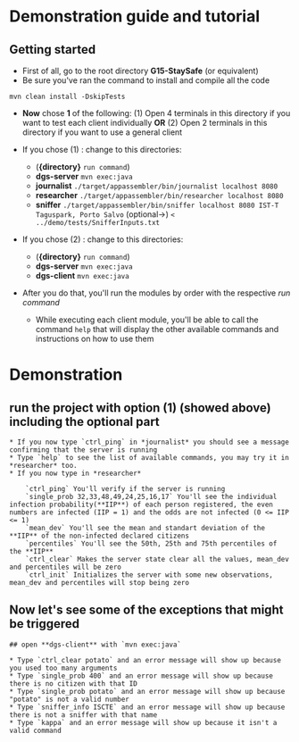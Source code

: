 # Demonstration guide and tutorial

## Getting started

* First of all, go to the root directory **G15-StaySafe** (or equivalent)
* Be sure you've ran the command to install and compile all the code
```
mvn clean install -DskipTests
```
* **Now** chose **1** of the following:
	(1) Open 4 terminals in this directory if you want to test each client individually
			**OR**
	(2) Open 2 terminals in this directory if you want to use a general client

* If you chose (1) : change to this directories:
	* (**{directory}** `run command`)
	* **dgs-server**  `mvn exec:java`
	* **journalist**  `./target/appassembler/bin/journalist localhost 8080`
	* **researcher**  `./target/appassembler/bin/researcher localhost 8080`
	* **sniffer**	  `./target/appassembler/bin/sniffer localhost 8080 IST-T Taguspark, Porto Salvo` (optional->) `< ../demo/tests/SnifferInputs.txt`

* If you chose (2) : change to this directories:
	* (**{directory}** `run command`)
	* **dgs-server**  `mvn exec:java`
	* **dgs-client**  `mvn exec:java`

* After you do that, you'll run the modules by order with the respective *run command*
	* While executing each client module, you'll be able to call the command `help` that will display the other available commands and instructions on how to use them

# Demonstration

## **run** the project with option **(1)** (showed above) including the **optional** part
	* If you now type `ctrl_ping` in *journalist* you should see a message confirming that the server is running
	* Type `help` to see the list of available commands, you may try it in *researcher* too.
	* If you now type in *researcher*

		`ctrl_ping` You'll verify if the server is running
		`single_prob 32,33,48,49,24,25,16,17` You'll see the individual infection probability(**IIP**) of each person registered, the even numbers are infected (IIP = 1) and the odds are not infected (0 <= IIP <= 1)
		`mean_dev` You'll see the mean and standart deviation of the **IIP** of the non-infected declared citizens
		`percentiles` You'll see the 50th, 25th and 75th percentiles of the **IIP**
		`ctrl_clear` Makes the server state clear all the values, mean_dev and percentiles will be zero
		`ctrl_init` Initializes the server with some new observations, mean_dev and percentiles will stop being zero

## Now let's see some of the **exceptions** that might be triggered
	## open **dgs-client** with `mvn exec:java`
	
	* Type `ctrl_clear potato` and an error message will show up because you used too many arguments
	* Type `single_prob 400` and an error message will show up because there is no citizen with that ID
	* Type `single_prob potato` and an error message will show up because "potato" is not a valid number
	* Type `sniffer_info ISCTE` and an error message will show up because there is not a sniffer with that name
	* Type `kappa` and an error message will show up because it isn't a valid command
















	
